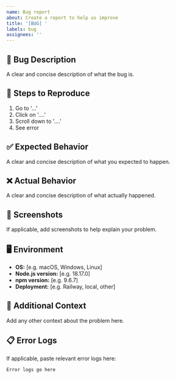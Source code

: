 ```yaml
---
name: Bug report
about: Create a report to help us improve
title: '[BUG] '
labels: bug
assignees: ''
---
```


## 🐛 Bug Description
A clear and concise description of what the bug is.

## 🔄 Steps to Reproduce
1. Go to '...'
2. Click on '....'
3. Scroll down to '....'
4. See error

## ✅ Expected Behavior
A clear and concise description of what you expected to happen.

## ❌ Actual Behavior
A clear and concise description of what actually happened.

## 📸 Screenshots
If applicable, add screenshots to help explain your problem.

## 🖥️ Environment
- **OS:** [e.g. macOS, Windows, Linux]
- **Node.js version:** [e.g. 18.17.0]
- **npm version:** [e.g. 9.6.7]
- **Deployment:** [e.g. Railway, local, other]

## 📝 Additional Context
Add any other context about the problem here.

## 📋 Error Logs
If applicable, paste relevant error logs here:
```
Error logs go here
```